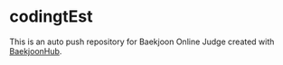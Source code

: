 # codingtEst
This is an auto push repository for Baekjoon Online Judge created with [BaekjoonHub](https://github.com/BaekjoonHub/BaekjoonHub).
